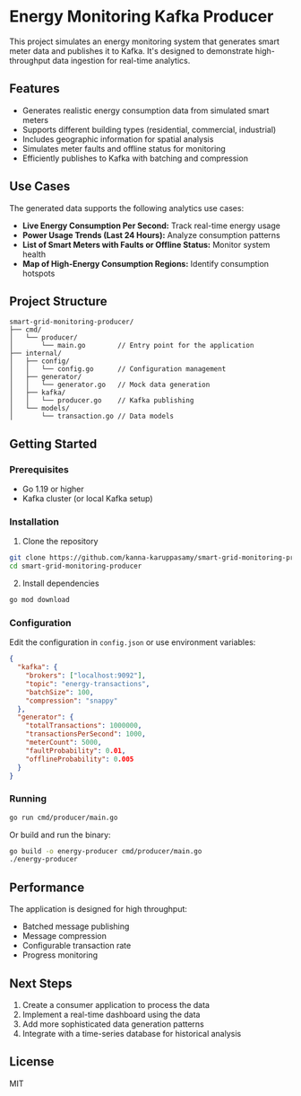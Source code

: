 # Energy Monitoring Kafka Producer

This project simulates an energy monitoring system that generates smart meter data and publishes it to Kafka. It's designed to demonstrate high-throughput data ingestion for real-time analytics.

## Features

- Generates realistic energy consumption data from simulated smart meters
- Supports different building types (residential, commercial, industrial)
- Includes geographic information for spatial analysis
- Simulates meter faults and offline status for monitoring
- Efficiently publishes to Kafka with batching and compression

## Use Cases

The generated data supports the following analytics use cases:

- **Live Energy Consumption Per Second:** Track real-time energy usage
- **Power Usage Trends (Last 24 Hours):** Analyze consumption patterns
- **List of Smart Meters with Faults or Offline Status:** Monitor system health
- **Map of High-Energy Consumption Regions:** Identify consumption hotspots

## Project Structure

```
smart-grid-monitoring-producer/
├── cmd/
│   └── producer/
│       └── main.go        // Entry point for the application
├── internal/
│   ├── config/
│   │   └── config.go      // Configuration management
│   ├── generator/
│   │   └── generator.go   // Mock data generation
│   ├── kafka/
│   │   └── producer.go    // Kafka publishing
│   └── models/
│       └── transaction.go // Data models
```

## Getting Started

### Prerequisites

- Go 1.19 or higher
- Kafka cluster (or local Kafka setup)

### Installation

1. Clone the repository
```bash
git clone https://github.com/kanna-karuppasamy/smart-grid-monitoring-producer.git
cd smart-grid-monitoring-producer
```

2. Install dependencies
```bash
go mod download
```

### Configuration

Edit the configuration in `config.json` or use environment variables:

```json
{
  "kafka": {
    "brokers": ["localhost:9092"],
    "topic": "energy-transactions",
    "batchSize": 100,
    "compression": "snappy"
  },
  "generator": {
    "totalTransactions": 1000000,
    "transactionsPerSecond": 1000,
    "meterCount": 5000,
    "faultProbability": 0.01,
    "offlineProbability": 0.005
  }
}
```

### Running

```bash
go run cmd/producer/main.go
```

Or build and run the binary:

```bash
go build -o energy-producer cmd/producer/main.go
./energy-producer
```

## Performance

The application is designed for high throughput:

- Batched message publishing
- Message compression
- Configurable transaction rate
- Progress monitoring

## Next Steps

1. Create a consumer application to process the data
2. Implement a real-time dashboard using the data
3. Add more sophisticated data generation patterns
4. Integrate with a time-series database for historical analysis

## License

MIT